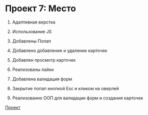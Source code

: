 # Проект 7: Место

1. Адаптивная верстка

2. Использование JS

3. Добавлены Попап

4. Добавлено добавление и удаление карточек

5. Добавлен просмотр карточек

6. Реализованы лайки

7. Добавлена валидация форм

8. Закрытие попап кнопкой Esc и кликом на оверлей

9. Реализованно ООП для валидации форм и создания карточек

[Проект]( https://vladimir412.github.io/mesto/)
